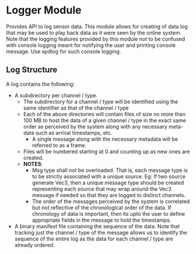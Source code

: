 # Logger Module
Provides API to log sensor data. This module allows for creating of data log that may be used
to play back data as it were seen by the online system. Note that the logging features provided 
by this module not to be confused with console logging meant for notifying the user and printing
console message. Use spdlog for such console logging.

## Log Structure
A log contains the following:
* A subdirectory per channel / type.
  * The subdirectory for a channel / type will be identified using the same identifier as
    that of the channel / type
  * Each of the above directories will contain files of size no more than 100 MB to host 
    the data of a given channel / type in the exact same order as perceived by the system
    along with any necessary meta-data such as arrival timestamps, etc.
    * A single message along with the necessary metadata will be referred to as a frame.
  * Files will be numbered starting at 0 and counting up as new ones are created.
  * **NOTES**:
    * Msg type shall not be overloaded. That is, each message type is to be strictly 
      associated with a unique source. Eg: If two source generate Vec3, then a unique
      message type should be created representing each source that may wrap around the
      Vec3 message if needed so that they are logged to distinct channels.
    * The order of the messages perceived by the system is correlated but not 
      reflective of the chronological order of the data. If chronology of data is important, 
      then its upto the user to define appropriate fields in the message to hold the timestamps.
* A binary manifest file containing the sequence of the data. Note that tracking just the
  channel / type of the message allows us to identify the sequence of the entire log as
  the data for each channel / type are already ordered.
